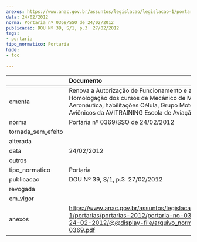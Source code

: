 ```yaml
---
anexos: https://www.anac.gov.br/assuntos/legislacao/legislacao-1/portarias/portarias-2012/portaria-no-0369-sso-de-24-02-2012/@@display-file/arquivo_norma/PA2012-0369.pdf
data: 24/02/2012
norma: Portaria nº 0369/SSO de 24/02/2012
publicacao: DOU Nº 39, S/1, p.3  27/02/2012
tags:
- portaria
tipo_normatico: Portaria
hide: 
- toc 
 
---
```


|                    | Documento                                                                                                                                                                                            |
|:-------------------|:-----------------------------------------------------------------------------------------------------------------------------------------------------------------------------------------------------|
| ementa             | Renova a Autorização de Funcionamento e a Homologação dos cursos de Mecânico de Manutenção Aeronáutica, habilitações Célula, Grupo Motopropulsor e Aviônicos da AVITRAINING Escola de Aviação Civil. |
| norma              | Portaria nº 0369/SSO de 24/02/2012                                                                                                                                                                   |
| tornada_sem_efeito |                                                                                                                                                                                                      |
| alterada           |                                                                                                                                                                                                      |
| data               | 24/02/2012                                                                                                                                                                                           |
| outros             |                                                                                                                                                                                                      |
| tipo_normatico     | Portaria                                                                                                                                                                                             |
| publicacao         | DOU Nº 39, S/1, p.3  27/02/2012                                                                                                                                                                      |
| revogada           |                                                                                                                                                                                                      |
| em_vigor           |                                                                                                                                                                                                      |
| anexos             | https://www.anac.gov.br/assuntos/legislacao/legislacao-1/portarias/portarias-2012/portaria-no-0369-sso-de-24-02-2012/@@display-file/arquivo_norma/PA2012-0369.pdf                                    |